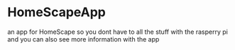 # HomeScapeApp
an app for HomeScape so you dont have to all the stuff with the rasperry pi and you can also see more information with the app
